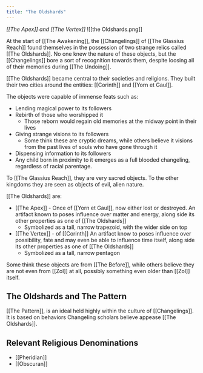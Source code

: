 ```yaml
---
title: "The Oldshards"
---
```

*[[The Apex]] and [[The Vertex]]*
![[the Oldshards.png]]

At the start of [[The Awakening]], the [[Changelings]] of [[The Glassius Reach]] found themselves in the possession of two strange relics called [[The Oldshards]].  No one knew the nature of these objects, but the [[Changelings]] bore a sort of recognition towards them, despite loosing all of their memories during [[The Undoing]].

[[The Oldshards]] became central to their societies and religions. They built their two cities around the entities: [[Corinth]] and [[Yorn et Gaul]].

The objects were capable of immense feats such as:
- Lending magical power to its followers
- Rebirth of those who worshipped it
	- Those reborn would regain old memories at the midway point in their lives
- Giving strange visions to its followers
	- Some think these are cryptic dreams, while others believe it visions from the past lives of souls who have gone through it
- Dispensing information to its followers
- Any child born in proximity to it emerges as a full blooded changeling, regardless of racial parentage.

To [[The Glassius Reach]], they are very sacred objects. To the other kingdoms they are seen as objects of evil, alien nature.

[[The Oldshards]] are:
- [[The Apex]] - Once of [[Yorn et Gaul]], now either lost or destroyed. An artifact known to poses influence over matter and energy, along side its other properties as one of [[The Oldshards]]
	- Symbolized as a tall, narrow trapezoid, with the wider side on top
- [[The Vertex]] - of [[Corinth]] An artifact know to poses influence over possibility, fate and may even be able to influence time itself, along side its other properties as one of [[The Oldshards]]
	- Symbolized as a tall, narrow pentagon

Some think these objects are from [[The Before]], while others believe they are not even from [[Zol]] at all, possibly something even older than [[Zol]] itself.

## The Oldshards and The Pattern
[[The Pattern]], is an ideal held highly within the culture of [[Changelings]]. It is based on behaviors Changeling scholars believe appease [[The Oldshards]]. 

## Relevant Religious Denominations
- [[Pheridian]]
- [[Obscuran]]